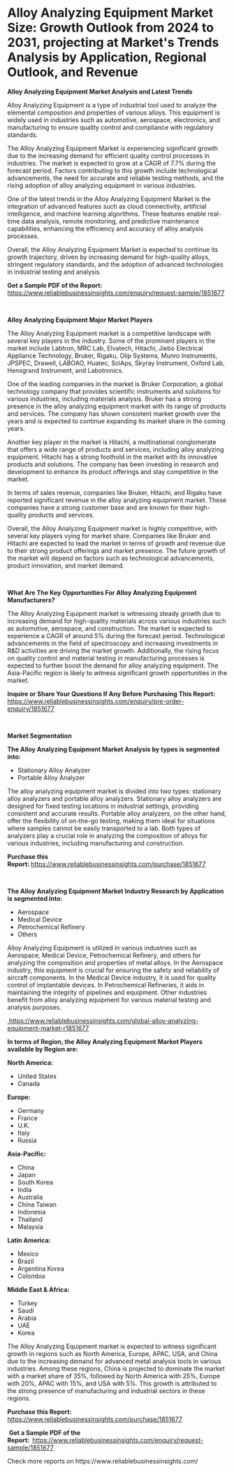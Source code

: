 <p><h1>Alloy Analyzing Equipment Market Size: Growth Outlook from 2024 to 2031, projecting at Market's Trends Analysis by Application, Regional Outlook, and Revenue</h1></p><p><strong>Alloy Analyzing Equipment Market Analysis and Latest Trends</strong></p>
<p><p>Alloy Analyzing Equipment is a type of industrial tool used to analyze the elemental composition and properties of various alloys. This equipment is widely used in industries such as automotive, aerospace, electronics, and manufacturing to ensure quality control and compliance with regulatory standards.</p><p>The Alloy Analyzing Equipment Market is experiencing significant growth due to the increasing demand for efficient quality control processes in industries. The market is expected to grow at a CAGR of 7.7% during the forecast period. Factors contributing to this growth include technological advancements, the need for accurate and reliable testing methods, and the rising adoption of alloy analyzing equipment in various industries.</p><p>One of the latest trends in the Alloy Analyzing Equipment Market is the integration of advanced features such as cloud connectivity, artificial intelligence, and machine learning algorithms. These features enable real-time data analysis, remote monitoring, and predictive maintenance capabilities, enhancing the efficiency and accuracy of alloy analysis processes.</p><p>Overall, the Alloy Analyzing Equipment Market is expected to continue its growth trajectory, driven by increasing demand for high-quality alloys, stringent regulatory standards, and the adoption of advanced technologies in industrial testing and analysis.</p></p>
<p><strong>Get a Sample PDF of the Report:&nbsp;</strong> <a href="https://www.reliablebusinessinsights.com/enquiry/request-sample/1851677">https://www.reliablebusinessinsights.com/enquiry/request-sample/1851677</a></p>
<p>&nbsp;</p>
<p><strong>Alloy Analyzing Equipment Major Market Players</strong></p>
<p><p>The Alloy Analyzing Equipment market is a competitive landscape with several key players in the industry. Some of the prominent players in the market include Labtron, MRC Lab, Elvatech, Hitachi, Jiebo Electrical Appliance Technology, Bruker, Rigaku, Olip Systems, Munro Instruments, JPSPEC, Drawell, LABOAO, Huatec, SciAps, Skyray Instrument, Oxford Lab, Hensgrand Instrument, and Labotronics.</p><p>One of the leading companies in the market is Bruker Corporation, a global technology company that provides scientific instruments and solutions for various industries, including materials analysis. Bruker has a strong presence in the alloy analyzing equipment market with its range of products and services. The company has shown consistent market growth over the years and is expected to continue expanding its market share in the coming years.</p><p>Another key player in the market is Hitachi, a multinational conglomerate that offers a wide range of products and services, including alloy analyzing equipment. Hitachi has a strong foothold in the market with its innovative products and solutions. The company has been investing in research and development to enhance its product offerings and stay competitive in the market.</p><p>In terms of sales revenue, companies like Bruker, Hitachi, and Rigaku have reported significant revenue in the alloy analyzing equipment market. These companies have a strong customer base and are known for their high-quality products and services.</p><p>Overall, the Alloy Analyzing Equipment market is highly competitive, with several key players vying for market share. Companies like Bruker and Hitachi are expected to lead the market in terms of growth and revenue due to their strong product offerings and market presence. The future growth of the market will depend on factors such as technological advancements, product innovation, and market demand.</p></p>
<p>&nbsp;</p>
<p><strong>What Are The Key Opportunities For Alloy Analyzing Equipment Manufacturers?</strong></p>
<p><p>The Alloy Analyzing Equipment market is witnessing steady growth due to increasing demand for high-quality materials across various industries such as automotive, aerospace, and construction. The market is expected to experience a CAGR of around 5% during the forecast period. Technological advancements in the field of spectroscopy and increasing investments in R&D activities are driving the market growth. Additionally, the rising focus on quality control and material testing in manufacturing processes is expected to further boost the demand for alloy analyzing equipment. The Asia-Pacific region is likely to witness significant growth opportunities in the market.</p></p>
<p><strong>Inquire or Share Your Questions If Any Before Purchasing This Report:</strong> <a href="https://www.reliablebusinessinsights.com/enquiry/pre-order-enquiry/1851677">https://www.reliablebusinessinsights.com/enquiry/pre-order-enquiry/1851677</a></p>
<p>&nbsp;</p>
<p><strong>Market Segmentation</strong></p>
<p><strong>The Alloy Analyzing Equipment Market Analysis by types is segmented into:</strong></p>
<p><ul><li>Stationary Alloy Analyzer</li><li>Portable Alloy Analyzer</li></ul></p>
<p><p>The alloy analyzing equipment market is divided into two types: stationary alloy analyzers and portable alloy analyzers. Stationary alloy analyzers are designed for fixed testing locations in industrial settings, providing consistent and accurate results. Portable alloy analyzers, on the other hand, offer the flexibility of on-the-go testing, making them ideal for situations where samples cannot be easily transported to a lab. Both types of analyzers play a crucial role in analyzing the composition of alloys for various industries, including manufacturing and construction.</p></p>
<p><strong>Purchase this Report:&nbsp;</strong><a href="https://www.reliablebusinessinsights.com/purchase/1851677">https://www.reliablebusinessinsights.com/purchase/1851677</a></p>
<p>&nbsp;</p>
<p><strong>The Alloy Analyzing Equipment Market Industry Research by Application is segmented into:</strong></p>
<p><ul><li>Aerospace</li><li>Medical Device</li><li>Petrochemical Refinery</li><li>Others</li></ul></p>
<p><p>Alloy Analyzing Equipment is utilized in various industries such as Aerospace, Medical Device, Petrochemical Refinery, and others for analyzing the composition and properties of metal alloys. In the Aerospace industry, this equipment is crucial for ensuring the safety and reliability of aircraft components. In the Medical Device industry, it is used for quality control of implantable devices. In Petrochemical Refineries, it aids in maintaining the integrity of pipelines and equipment. Other industries benefit from alloy analyzing equipment for various material testing and analysis purposes.</p></p>
<p><a href="https://www.reliablebusinessinsights.com/global-alloy-analyzing-equipment-market-r1851677">&nbsp;https://www.reliablebusinessinsights.com/global-alloy-analyzing-equipment-market-r1851677</a></p>
<p><strong>In terms of Region, the Alloy Analyzing Equipment Market Players available by Region are:</strong></p>
<p>
    <p> <strong> North America: </strong>
        <ul>
            <li>United States</li>
            <li>Canada</li>
        </ul>
        </p> 
    <p> <strong> Europe: </strong>
        <ul>
            <li>Germany</li>
            <li>France</li>
            <li>U.K.</li>
            <li>Italy</li>
            <li>Russia</li>
        </ul>
        </p> 
    <p> <strong> Asia-Pacific: </strong>
        <ul>
            <li>China</li>
            <li>Japan</li>
            <li>South Korea</li>
            <li>India</li>
            <li>Australia</li>
            <li>China Taiwan</li>
            <li>Indonesia</li>
            <li>Thailand</li>
            <li>Malaysia</li>
        </ul>
        </p> 
    <p> <strong> Latin America: </strong>
        <ul>
            <li>Mexico</li>
            <li>Brazil</li>
            <li>Argentina Korea</li>
            <li>Colombia</li>
        </ul>
        </p> 
    <p> <strong> Middle East & Africa: </strong>
        <ul>
            <li>Turkey</li>
            <li>Saudi</li>
            <li>Arabia</li>
            <li>UAE</li>
            <li>Korea</li>
        </ul>
    </p>
    </p>
<p><p>The Alloy Analyzing Equipment market is expected to witness significant growth in regions such as North America, Europe, APAC, USA, and China due to the increasing demand for advanced metal analysis tools in various industries. Among these regions, China is projected to dominate the market with a market share of 35%, followed by North America with 25%, Europe with 20%, APAC with 15%, and USA with 5%. This growth is attributed to the strong presence of manufacturing and industrial sectors in these regions.</p></p>
<p><strong>Purchase this Report: </strong><a href="https://www.reliablebusinessinsights.com/purchase/1851677">https://www.reliablebusinessinsights.com/purchase/1851677</a></p>
<p>&nbsp;<strong>Get a Sample PDF of the Report:&nbsp;&nbsp;</strong><a href="https://www.reliablebusinessinsights.com/enquiry/request-sample/1851677">https://www.reliablebusinessinsights.com/enquiry/request-sample/1851677</a></p>
<p><strong></strong></p>
<p>Check more reports on https://www.reliablebusinessinsights.com/</p>